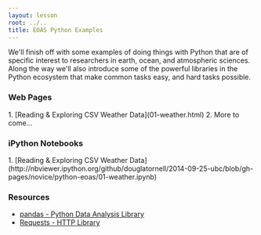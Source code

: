```yaml
---
layout: lesson
root: ../..
title: EOAS Python Examples
---
```

We'll finish off with some examples of doing things with Python that are of specific interest to researchers in earth,
ocean,
and atmospheric sciences.
Along the way we'll also introduce some of the powerful libraries in the Python ecosystem that make common tasks easy,
and hard tasks possible.


### Web Pages
<div class="toc" markdown="1">
1.  [Reading & Exploring CSV Weather Data](01-weather.html)
2.  More to come...
</div>


### iPython Notebooks
<div class="toc" markdown="1">
1.  [Reading & Exploring CSV Weather Data](http://nbviewer.ipython.org/github/douglatornell/2014-09-25-ubc/blob/gh-pages/novice/python-eoas/01-weather.ipynb)
</div>

### Resources

* [pandas - Python Data Analysis Library](http://pandas.pydata.org/)
* [Requests - HTTP Library](http://docs.python-requests.org/en/latest/)
